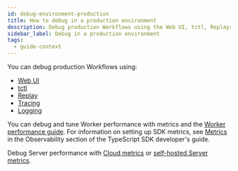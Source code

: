 ```yaml
---
id: debug-environment-production
title: How to debug in a production environment
description: Debug production Workflows using the Web UI, tctl, Replays, Tracing, or Logging.
sidebar_label: Debug in a production environment
tags:
  - guide-context
---
```


You can debug production Workflows using:

- [Web UI](/web-ui)
- [tctl](/tctl-v1)
- [Replay](/typescript/testing#replay)
- [Tracing](/typescript/observability#tracing)
- [Logging](/typescript/observability#logging)

You can debug and tune Worker performance with metrics and the [Worker performance guide](/dev-guide/worker-performance).
For information on setting up SDK metrics, see [Metrics](/dev-guide/typescript/observability#metrics) in the Observability section of the TypeScript SDK developer's guide.

Debug Server performance with [Cloud metrics](/cloud/metrics-intro) or [self-hosted Server metrics](/kb/legacy-oss-prod-deploy#scaling-and-metrics).
